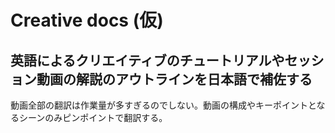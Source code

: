 # Creative docs (仮)

## 英語によるクリエイティブのチュートリアルやセッション動画の解説のアウトラインを日本語で補佐する

動画全部の翻訳は作業量が多すぎるのでしない。動画の構成やキーポイントとなるシーンのみピンポイントで翻訳する。


